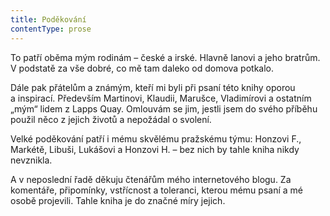 ```yaml
---
title: Poděkování
contentType: prose
---
```


To patří oběma mým rodinám – české a irské. Hlavně Ianovi a jeho bratrům. V podstatě za vše dobré, co mě tam daleko od domova potkalo.

Dále pak přátelům a známým, kteří mi byli při psaní této knihy oporou a inspirací. Především Martinovi, Klaudii, Marušce, Vladimírovi a ostatním „mým“ lidem z Lapps Quay. Omlouvám se jim, jestli jsem do svého příběhu použil něco z jejich životů a nepožádal o svolení.

Velké poděkování patří i mému skvělému pražskému týmu: Honzovi F., Markétě, Libuši, Lukášovi a Honzovi H. – bez nich by tahle kniha nikdy nevznikla.

A v neposlední řadě děkuju čtenářům mého internetového blogu. Za komentáře, připomínky, vstřícnost a toleranci, kterou mému psaní a mé osobě projevili. Tahle kniha je do značné míry jejich.
